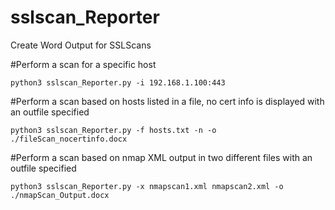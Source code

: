 # sslscan_Reporter
Create Word Output for SSLScans

#Perform a scan for a specific host

```python3 sslscan_Reporter.py -i 192.168.1.100:443```

#Perform a scan based on hosts listed in a file, no cert info is displayed with an outfile specified

```python3 sslscan_Reporter.py -f hosts.txt -n -o ./fileScan_nocertinfo.docx```

#Perform a scan based on nmap XML output in two different files with an outfile specified

```python3 sslscan_Reporter.py -x nmapscan1.xml nmapscan2.xml -o ./nmapScan_Output.docx```
